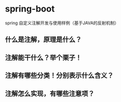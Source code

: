 # spring-boot
spring 自定义注解开发与使用样例（基于JAVA的反射机制）

## 什么是注解，原理是什么？

## 注解能干什么？举个栗子！

## 注解有哪些分类！分别表示什么含义？

## 注解怎么实现，有哪些注意项？
